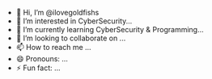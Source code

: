 - 👋 Hi, I’m @ilovegoldfishs
- 👀 I’m interested in CyberSecurity...
- 🌱 I’m currently learning CyberSecurity & Programming...
- 💞️ I’m looking to collaborate on ...
- 📫 How to reach me ...
- 😄 Pronouns: ...
- ⚡ Fun fact: ...

<!---
ilovegoldfishs/ilovegoldfishs is a ✨ special ✨ repository because its `README.md` (this file) appears on your GitHub profile.
You can click the Preview link to take a look at your changes.
--->
